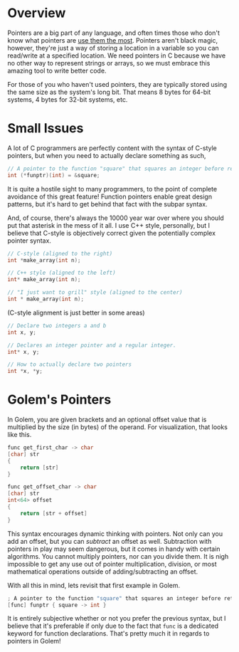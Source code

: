 # Overview
Pointers are a big part of any language, and often times those who don't know what pointers are [use them the most](https://en.wikipedia.org/wiki/Python_(programming_language)).
Pointers aren't black magic, however, they're just a way of storing a location in a variable so you can read/write at a specified location.
We need pointers in C because we have no other way to represent strings or arrays, so we must embrace this amazing tool to write better code.

For those of you who haven't used pointers, they are typically stored using the same size as the system's long bit. That means 8 bytes for 64-bit systems, 4 bytes for 32-bit systems, etc.

# Small Issues
A lot of C programmers are perfectly content with the syntax of C-style pointers, but when you need to actually declare something as such,
```cpp
// A pointer to the function "square" that squares an integer before returning it
int (*funptr)(int) = &square;

```
It is quite a hostile sight to many programmers, to the point of complete avoidance of this great feature!
Function pointers enable great design patterns, but it's hard to get behind that fact with the subpar syntax.

And, of course, there's always the 10000 year war over where you should put that asterisk in the mess of it all. I use C++ style, personally,
but I believe that C-style is objectively correct given the potentially complex pointer syntax.

```cpp
// C-style (aligned to the right)
int *make_array(int n);

// C++ style (aligned to the left)
int* make_array(int n);

// "I just want to grill" style (aligned to the center)
int * make_array(int n);
```
(C-style alignment is just better in some areas)
```cpp
// Declare two integers a and b
int x, y;

// Declares an integer pointer and a regular integer.
int* x, y;

// How to actually declare two pointers
int *x, *y;
```

# Golem's Pointers
In Golem, you are given brackets and an optional offset value that is multiplied by the size (in bytes) of the operand.
For visualization, that looks like this.

```cpp
func get_first_char -> char
[char] str
{
    return [str]
}

func get_offset_char -> char
[char] str
int<64> offset
{
    return [str + offset]
}
```
This syntax encourages dynamic thinking with pointers. Not only can you add an offset, but you can *subtract* an offset as well. Subtraction with pointers in play may seem dangerous, but it comes in handy with certain algorithms.
You cannot multiply pointers, nor can you divide them. It is nigh impossible to get any use out of pointer multiplication, division, or most mathematical operations outside of adding/subtracting an offset.

With all this in mind, lets revisit that first example in Golem.

```cpp
; A pointer to the function "square" that squares an integer before returning it
[func] funptr { square -> int }
```
It is entirely subjective whether or not you prefer the previous syntax, but I believe that it's preferable if only due to the fact that `func` is a dedicated keyword for function declarations.
That's pretty much it in regards to pointers in Golem!
